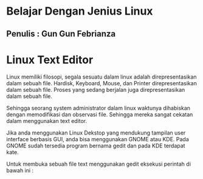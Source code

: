 # Belajar Dengan Jenius Linux

## Penulis : Gun Gun Febrianza

# Linux Text Editor

Linux memiliki filosopi, segala sesuatu dalam linux adalah direpresentasikan dalam sebuah file. Hardisk, Keyboard, Mouse, dan Printer direpresentasikan dalam sebuah file. Proses yang sedang berjalan juga direpresentasikan dalam sebuah file.

Sehingga seorang system administrator dalam linux waktunya dihabiskan dengan memodifikasi dan observasi file. Sehingga mereka sangat cekatan dalam menggunakan text editor.

Jika anda menggunakan Linux Dekstop yang mendukung tampilan user interface berbasis GUI, anda bisa menggunakan GNOME atau KDE. Pada GNOME sudah tersedia program bernama gedit dan pada KDE terdapat kate.

Untuk membuka sebuah file text menggunakan gedit eksekusi perintah di bawah ini :
